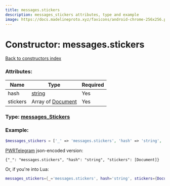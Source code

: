 ```yaml
---
title: messages.stickers
description: messages_stickers attributes, type and example
image: https://docs.madelineproto.xyz/favicons/android-chrome-256x256.png
---
```

# Constructor: messages.stickers  
[Back to constructors index](index.md)



### Attributes:

| Name     |    Type       | Required |
|----------|---------------|----------|
|hash|[string](../types/string.md) | Yes|
|stickers|Array of [Document](../types/Document.md) | Yes|



### Type: [messages\_Stickers](../types/messages_Stickers.md)


### Example:

```php
$messages_stickers = ['_' => 'messages.stickers', 'hash' => 'string', 'stickers' => [Document, Document]];
```  

[PWRTelegram](https://pwrtelegram.xyz) json-encoded version:

```
{"_": "messages.stickers", "hash": "string", "stickers": [Document]}
```


Or, if you're into Lua:

```lua
messages_stickers={_='messages.stickers', hash='string', stickers={Document}}

```


